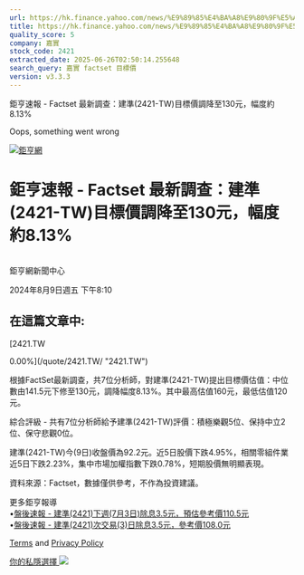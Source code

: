 ```yaml
---
url: https://hk.finance.yahoo.com/news/%E9%89%85%E4%BA%A8%E9%80%9F%E5%A0%B1-factset-%E6%9C%80%E6%96%B0%E8%AA%BF%E6%9F%A5-%E5%BB%BA%E6%BA%96-2421-001021634.html
title: https://hk.finance.yahoo.com/news/%E9%89%85%E4%BA%A8%E9%80%9F%E5%A0%B1-factset-%E6%9C%80%E6%96%B0%E8
quality_score: 5
company: 嘉實
stock_code: 2421
extracted_date: 2025-06-26T02:50:14.255648
search_query: 嘉實 factset 目標價
version: v3.3.3
---
```


鉅亨速報 - Factset 最新調查：建準(2421-TW)目標價調降至130元，幅度約8.13% 


Oops, something went wrong

 

[![鉅亨網](https://s.yimg.com/ny/api/res/1.2/UM5hrThmhlnSiBO4o4qlLg--/YXBwaWQ9aGlnaGxhbmRlcjt3PTE0NjtoPTQ4O2NmPXdlYnA-/https://s.yimg.com/os/creatr-uploaded-images/2020-01/147c7630-36ab-11ea-ae7c-5ee7a0016555)](http://www.cnyes.com/ "鉅亨網")

# 鉅亨速報 - Factset 最新調查：建準(2421-TW)目標價調降至130元，幅度約8.13%

![](data:image/gif;base64,R0lGODlhAQABAIAAAAAAAP///ywAAAAAAQABAAACAUwAOw==)

鉅亨網新聞中心

2024年8月9日週五 下午8:10

## 在這篇文章中:

[2421.TW

0.00%](/quote/2421.TW/ "2421.TW")

根據FactSet最新調查，共7位分析師，對建準(2421-TW)提出目標價估值：中位數由141.5元下修至130元，調降幅度8.13%。其中最高估值160元，最低估值120元。

綜合評級 - 共有7位分析師給予建準(2421-TW)評價：積極樂觀5位、保持中立2位、保守悲觀0位。

建準(2421-TW)今(9日)收盤價為92.2元。近5日股價下跌4.95%，相關零組件業近5日下跌2.23%，集中市場加權指數下跌0.78%，短期股價無明顯表現。

資料來源：Factset，數據僅供參考，不作為投資建議。

更多鉅亨報導  
•[盤後速報 - 建準(2421)下週(7月3日)除息3.5元，預估參考價110.5元](https://news.cnyes.com/news/id/5615646?utm_source=yahoo&utm_medium=RSS&utm_campaign=relate)  
•[盤後速報 - 建準(2421)次交易(3)日除息3.5元，參考價108.0元](https://news.cnyes.com/news/id/5622766?utm_source=yahoo&utm_medium=RSS&utm_campaign=relate)

[Terms](https://guce.yahoo.com/terms?locale=zh-Hant-HK)  and [Privacy Policy](https://guce.yahoo.com/privacy-policy?locale=zh-Hant-HK)

[你的私隱選擇 ![](https://s.yimg.com/dv/static/siteApp/img/privacy-choice-control.png)](https://guce.yahoo.com/state-controls?locale=zh-Hant-HK&state=VA)